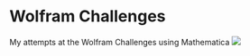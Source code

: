 # Wolfram Challenges
 My attempts at the Wolfram Challenges using Mathematica ![](https://www.google.com/url?sa=i&url=https%3A%2F%2Fwritings.stephenwolfram.com%2F2018%2F04%2Flaunching-the-wolfram-challenges-site%2F&psig=AOvVaw3EL_NL94GYInfFFwiMjtgG&ust=1683814360705000&source=images&cd=vfe&ved=0CBAQjRxqFwoTCICHprj36v4CFQAAAAAdAAAAABAE)
